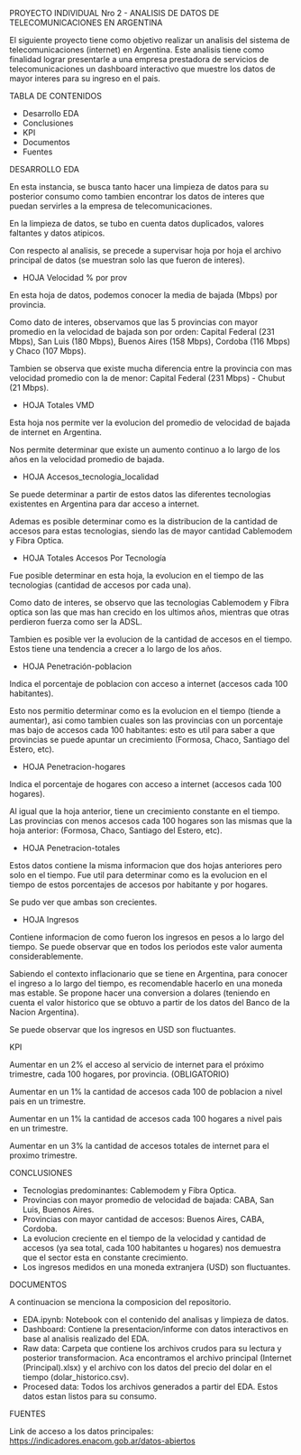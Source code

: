 PROYECTO INDIVIDUAL Nro 2 - ANALISIS DE DATOS DE TELECOMUNICACIONES EN ARGENTINA

El siguiente proyecto tiene como objetivo realizar un analisis del sistema de telecomunicaciones (internet) en Argentina. Este analisis tiene como finalidad lograr presentarle a una empresa prestadora de servicios de telecomunicaciones un dashboard interactivo que muestre los datos de mayor interes para su ingreso en el pais.


TABLA DE CONTENIDOS

- Desarrollo EDA
- Conclusiones
- KPI
- Documentos
- Fuentes


DESARROLLO EDA

En esta instancia, se busca tanto hacer una limpieza de datos para su posterior consumo como tambien encontrar los datos de interes que puedan servirles a la empresa de telecomunicaciones. 

En la limpieza de datos, se tubo en cuenta datos duplicados, valores faltantes y datos atipicos. 

Con respecto al analisis, se precede a supervisar hoja por hoja el archivo principal de datos (se muestran solo las que fueron de interes).

- HOJA Velocidad % por prov

En esta hoja de datos, podemos conocer la media de bajada (Mbps) por provincia.

Como dato de interes, observamos que las 5 provincias con mayor promedio en la velocidad de bajada son por orden: Capital Federal (231 Mbps), San Luis (180 Mbps), Buenos Aires (158 Mbps), Cordoba (116 Mbps) y Chaco (107 Mbps).

Tambien se observa que existe mucha diferencia entre la provincia con mas velocidad promedio con la de menor: Capital Federal (231 Mbps) - Chubut (21 Mbps).


- HOJA Totales VMD

Esta hoja nos permite ver la evolucion del promedio de velocidad de bajada de internet en Argentina.

Nos permite determinar que existe un aumento continuo a lo largo de los años en la velocidad promedio de bajada.

- HOJA Accesos_tecnologia_localidad

Se puede determinar a partir de estos datos las diferentes tecnologias existentes en Argentina para dar acceso a internet. 

Ademas es posible determinar como es la distribucion de la cantidad de accesos para estas tecnologias, siendo las de mayor cantidad Cablemodem y Fibra Optica.

- HOJA Totales Accesos Por Tecnología

Fue posible determinar en esta hoja, la evolucion en el tiempo de las tecnologias (cantidad de accesos por cada una). 

Como dato de interes, se observo que las tecnologias Cablemodem y Fibra optica son las que mas han crecido en los ultimos años, mientras que otras perdieron fuerza como ser la ADSL.

Tambien es posible ver la evolucion de la cantidad de accesos en el tiempo. Estos tiene una tendencia a crecer a lo largo de los años.

- HOJA Penetración-poblacion

Indica el porcentaje de poblacion con acceso a internet (accesos cada 100 habitantes). 

Esto nos permitio determinar como es la evolucion en el tiempo (tiende a aumentar), asi como tambien cuales son las provincias con un porcentaje mas bajo de accesos cada 100 habitantes: esto es util para saber a que provincias se puede apuntar un crecimiento (Formosa, Chaco, Santiago del Estero, etc).

- HOJA Penetracion-hogares

Indica el porcentaje de hogares con acceso a internet (accesos cada 100 hogares). 

Al igual que la hoja anterior, tiene un crecimiento constante en el tiempo. Las provincias con menos accesos cada 100 hogares son las mismas que la hoja anterior: (Formosa, Chaco, Santiago del Estero, etc).

- HOJA Penetracion-totales

Estos datos contiene la misma informacion que dos hojas anteriores pero solo en el tiempo. Fue util para determinar como es la evolucion en el tiempo de estos porcentajes de accesos por habitante y por hogares. 

Se pudo ver que ambas son crecientes.

- HOJA Ingresos

Contiene informacion de como fueron los ingresos en pesos a lo largo del tiempo. Se puede observar que en todos los periodos este valor aumenta considerablemente. 

Sabiendo el contexto inflacionario que se tiene en Argentina, para conocer el ingreso a lo largo del tiempo, es recomendable hacerlo en una moneda mas estable. Se propone hacer una conversion a dolares (teniendo en cuenta el valor historico que se obtuvo a partir de los datos del Banco de la Nacion Argentina). 

Se puede observar que los ingresos en USD son fluctuantes.

KPI

Aumentar en un 2% el acceso al servicio de internet para el próximo trimestre, cada 100 hogares, por provincia. (OBLIGATORIO)

Aumentar en un 1% la cantidad de accesos cada 100 de poblacion a nivel pais en un trimestre.

Aumentar en un 1% la cantidad de accesos cada 100 hogares a nivel pais en un trimestre.

Aumentar en un 3% la cantidad de accesos totales de internet para el proximo trimestre. 

CONCLUSIONES

- Tecnologias predominantes: Cablemodem y Fibra Optica.
- Provincias con mayor promedio de velocidad de bajada: CABA, San Luis, Buenos Aires.
- Provincias con mayor cantidad de accesos: Buenos Aires, CABA, Cordoba.
- La evolucion creciente en el tiempo de la velocidad y cantidad de accesos (ya sea total, cada 100 habitantes u hogares) nos demuestra que el sector esta en constante crecimiento.
- Los ingresos medidos en una moneda extranjera (USD) son fluctuantes.

DOCUMENTOS

A continuacion se menciona la composicion del repositorio.

- EDA.ipynb: Notebook con el contenido del analisas y limpieza de datos.
- Dashboard: Contiene la presentacion/informe con datos interactivos en base al analisis realizado del EDA.
- Raw data: Carpeta que contiene los archivos crudos para su lectura y posterior transformacion. Aca encontramos el archivo principal (Internet (Principal).xlsx) y el archivo con los datos del precio del dolar en el tiempo (dolar_historico.csv).
- Procesed data: Todos los archivos generados a partir del EDA. Estos datos estan listos para su consumo.

FUENTES

Link de acceso a los datos principales: https://indicadores.enacom.gob.ar/datos-abiertos

